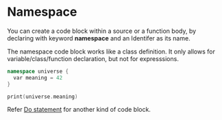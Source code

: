 # Namespace

You can create a code block within a source or a function body, by declaring with keyword **namespace** and an Identifer as its name.

The namespace code block works like a class definition. It only allows for variable/class/function declaration, but not for expresssions.

```c++
namespace universe {
  var meaning = 42
}

print(universe.meaning)
```

Refer [Do statement](../control_flow/readme.md#do) for another kind of code block.
